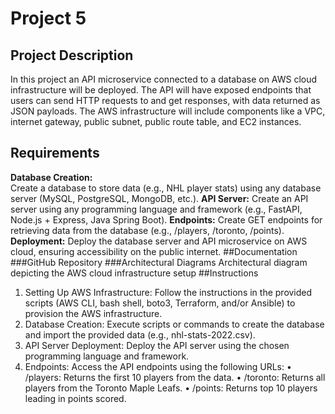 # Project 5

## Project Description
In this project an API microservice connected to a database on AWS cloud infrastructure will be deployed. The API will have exposed endpoints that users can send HTTP requests to and get responses, with data returned as JSON payloads. The AWS infrastructure will include components like a VPC, internet gateway, public subnet, public route table, and EC2 instances.

## Requirements
**Database Creation:** <br><span style="font-weight:normal;"> Create a database to store data (e.g., NHL player stats) using any database server (MySQL, PostgreSQL, MongoDB, etc.).</span>
**API Server:** Create an API server using any programming language and framework (e.g., FastAPI, Node.js + Express, Java Spring Boot).
**Endpoints:** Create GET endpoints for retrieving data from the database (e.g., /players, /toronto, /points).
**Deployment:** Deploy the database server and API microservice on AWS cloud, ensuring accessibility on the public internet.
##Documentation
###GitHub Repository
###Architectural Diagrams
Architectural diagram depicting the AWS cloud infrastructure setup
##Instructions
1.	Setting Up AWS Infrastructure: Follow the instructions in the provided scripts (AWS CLI, bash shell, boto3, Terraform, and/or Ansible) to provision the AWS infrastructure.
2.	Database Creation: Execute scripts or commands to create the database and import the provided data (e.g., nhl-stats-2022.csv).
3.	API Server Deployment: Deploy the API server using the chosen programming language and framework.
4.	Endpoints: Access the API endpoints using the following URLs:
•	/players: Returns the first 10 players from the data.
•	/toronto: Returns all players from the Toronto Maple Leafs.
•	/points: Returns top 10 players leading in points scored.
   


